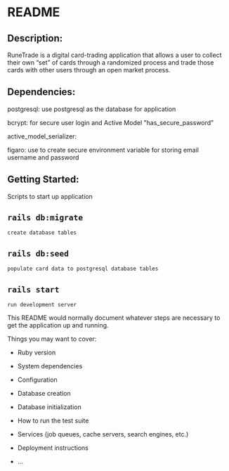 # README

## Description:
RuneTrade is a digital card-trading application that allows a user to collect their own “set” of cards through a randomized process and trade those cards with other users through an open market process.

## Dependencies:
postgresql: use postgresql as the database for application

bcrypt: for secure user login and Active Model "has_secure_password" 

active_model_serializer: 

figaro: use to create secure environment variable for storing email username and password

## Getting Started:

Scripts to start up application

## `rails db:migrate`
    create database tables

## `rails db:seed`
    populate card data to postgresql database tables
    
## `rails start`
    run development server

This README would normally document whatever steps are necessary to get the
application up and running.

Things you may want to cover:

* Ruby version

* System dependencies

* Configuration

* Database creation

* Database initialization

* How to run the test suite

* Services (job queues, cache servers, search engines, etc.)

* Deployment instructions

* ...
